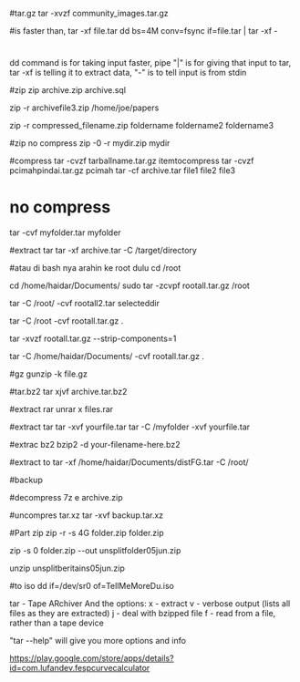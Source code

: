 #tar.gz
tar -xvzf community_images.tar.gz


#is faster than, tar -xf file.tar
dd bs=4M conv=fsync if=file.tar | tar -xf -

# 
dd command is for taking input faster, pipe "|" is for giving that input to tar, tar -xf is telling it to extract data,  "-" is to tell input is from stdin


#zip
zip archive.zip archive.sql

zip -r archivefile3.zip /home/joe/papers

zip -r compressed_filename.zip foldername foldername2 foldername3

#zip no compress
zip -0 -r mydir.zip mydir

#compress
tar -cvzf tarballname.tar.gz itemtocompress
tar -cvzf pcimahpindai.tar.gz pcimah
tar -cf archive.tar file1 file2 file3

# no compress
tar -cvf myfolder.tar myfolder

#extract tar
tar -xf archive.tar -C /target/directory


#atau di bash nya arahin ke root dulu
cd /root

cd /home/haidar/Documents/
sudo tar -zcvpf rootall.tar.gz  /root

tar -C /root/ -cvf rootall2.tar selecteddir

tar -C /root -cvf rootall.tar.gz .

tar -xvzf rootall.tar.gz  --strip-components=1

tar -C /home/haidar/Documents/ -cvf rootall.tar.gz .

#gz
gunzip -k file.gz

#tar.bz2
tar xjvf archive.tar.bz2

#extract rar
unrar x files.rar

#extract tar
tar -xvf yourfile.tar
tar -C /myfolder -xvf yourfile.tar

#extrac bz2
bzip2 -d your-filename-here.bz2

#extract to 
tar -xf /home/haidar/Documents/distFG.tar -C /root/

#backup 

#decompress
7z e archive.zip

#uncompres tar.xz
tar -xvf backup.tar.xz



#Part zip
zip -r -s 4G folder.zip folder.zip 

zip -s 0 folder.zip --out unsplitfolder05jun.zip

unzip unsplitberitains05jun.zip

#to iso
dd if=/dev/sr0 of=TellMeMoreDu.iso

tar - Tape ARchiver
And the options:
x - extract
v - verbose output (lists all files as they are extracted)
j - deal with bzipped file
f - read from a file, rather than a tape device

"tar --help" will give you more options and info


https://play.google.com/store/apps/details?id=com.lufandev.fespcurvecalculator

